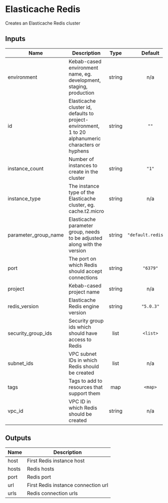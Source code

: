 # Elasticache Redis

Creates an Elasticache Redis cluster

## Inputs

| Name                   | Description                                                                                         |  Type  |       Default        | Required |
| ---------------------- | --------------------------------------------------------------------------------------------------- | :----: | :------------------: | :------: |
| environment            | Kebab-cased environment name, eg. development, staging, production                                  | string |         n/a          |   yes    |
| id                     | Elasticache cluster id, defaults to project-environment, 1 to 20 alphanumeric characters or hyphens | string |         `""`         |    no    |
| instance\_count        | Number of instances to create in the cluster                                                        | string |        `"1"`         |    no    |
| instance\_type         | The instance type of the Elasticache cluster, eg. cache.t2.micro                                    | string |         n/a          |   yes    |
| parameter\_group\_name | Elasticache parameter group, needs to be adjusted along with the version                            | string | `"default.redis5.0"` |    no    |
| port                   | The port on which Redis should accept connections                                                   | string |       `"6379"`       |    no    |
| project                | Kebab-cased project name                                                                            | string |         n/a          |   yes    |
| redis\_version         | Elasticache Redis engine version                                                                    | string |      `"5.0.3"`       |    no    |
| security\_group\_ids   | Security group ids which should have access to Redis                                                |  list  |       `<list>`       |    no    |
| subnet\_ids            | VPC subnet IDs in which Redis should be created                                                     |  list  |         n/a          |   yes    |
| tags                   | Tags to add to resources that support them                                                          |  map   |       `<map>`        |    no    |
| vpc\_id                | VPC ID in which Redis should be created                                                             | string |         n/a          |   yes    |

## Outputs

| Name  | Description                         |
| ----- | ----------------------------------- |
| host  | First Redis instance host           |
| hosts | Redis hosts                         |
| port  | Redis port                          |
| url   | First Redis instance connection url |
| urls  | Redis connection urls               |


